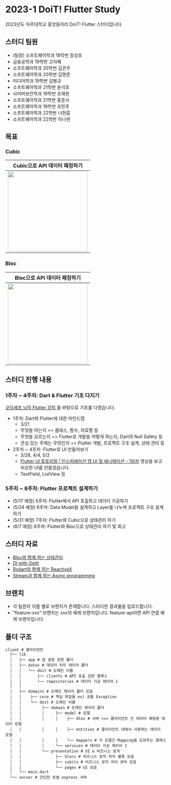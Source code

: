 # 2023-1 DoiT! Flutter Study

2023년도 아주대학교 중앙동아리 DoiT! Flutter 스터디입니다.

## 스터디 팀원

+ (팀장) 소프트웨어학과 18학번 장성호
+ 금융공학과 19학번 고지혜
+ 소프트웨어학과 20학번 김관주
+ 소프트웨어학과 20학번 김명준
+ 미디어학과 19학번 김병규
+ 소프트웨어학과 21학번 윤석호
+ 사이버보안학과 19학번 조재현
+ 소프트웨어학과 21학번 홍준서
+ 소프트웨어학과 19학번 조민주
+ 소프트웨어학과 22학번 나현흠
+ 소프트웨어학과 22학번 이나현

## 목표

### Cubic

<table>
<thead>
    <th align="center">
      <font style="vertical-align: inherit;">Cubic으로 API 데이터 패칭하기</font>
    </th>
  </thead>
  <tbody>
    <tr>
      <td align="center">
        <img src="assets/showcases/cubic.gif" style="height: 250px;"/>
      </td>
    </tr>
  </tbody>
</table>

### Bloc

<table>
  <thead>
    <th align="center">
      <font style="vertical-align: inherit;">Bloc으로 API 데이터 패칭하기</font>
    </th>
  </thead>
  <tbody>
    <tr>
      <td align="center">
        <img src="assets/showcases/bloc.gif" style="height: 250px;"/>
      </td>
    </tr>
  </tbody>
</table>

## 스터디 진행 내용

### 1주차 ~ 4주차: Dart & Flutter 기초 다지기
<a href="https://www.youtube.com/@codingchef/playlists"> 코딩셰프 님의 Flutter 강의 </a>를 바탕으로 기초를 다졌습니다.

+ 1주차: Dart와 Flutter에 대한 마인드맵
  + 3/21
  + 무엇을 아는지 => 클래스, 함수, 자료형 등
  + 무엇을 모르는지 => Flutter로 개발을 어떻게 하는지, Dart의 Null Safety 등
  + 관심 있는 주제는 무엇인지 => Flutter 개발, 프로젝트 구조 설계, 상태 관리 등
+ 2주차 ~ 4주차: Flutter로 UI 만들어보기
  + 3/28, 4/4, 5/2
  + <a href="https://www.youtube.com/watch?v=zTTP8XBR6fI&t=725s">Flutter UI 튜토리얼 | 인스피레이션 앱 UI 및 애니메이션 - 1일차</a> 영상을 보고 비슷한 UI를 만들었습니다.
  + TextField, ListView 등

### 5주차 ~ 8주차: Flutter 프로젝트 설계하기
+ (5/17 예정) 5주차: Flutter에서 API 호출하고 데이터 가공하기
+ (5/24 예정) 6주차: Data Model을 설계하고 Layer를 나누며 프로젝트 구조 설계하기
+ (5/31 예정) 7주차: Flutter와 Cubic으로 상태관리 하기
+ (6/7 예정) 8주차: Flutter와 Bloc으로 상태관리 하기 및 회고

## 스터디 자료
+ <a href="https://docs.google.com/document/d/1hO1YK7BsiJ6bG7Vz7ARk6x3f2i_MN_xjjALxMHKNQrU/edit#">Bloc와 함께 하는 상태관리</a>
+ <a href="https://docs.google.com/document/d/18gixkWynlIKolDShnt9ayIEZ_EYXXW1prmuyCSH4yjQ/edit#heading=h.dr1m1iyy05mm">DI with GetIt</a>
+ <a href="https://docs.google.com/document/d/1pc5oMlZdyzUNptFe5AXZT9pFkUJeq4w5WTWUHt8h8Hs/edit#heading=h.4lreeypi5sl2">Rxdart와 함께 하는 ReactiveX</a>
+ <a href="https://docs.google.com/document/d/1siJ7sObO55X5u_59MXOgQvlil2CIME-2eC0q5AJpZls/edit">Stream과 함께 하는 Async programming
  </a>

## 브랜치
+ 각 팀원의 이름 별로 브랜치가 존재합니다. 스터디한 결과물을 업로드합니다.
+ "feature-xxx" 브랜치는 xxx의 예제 브랜치입니다. feature-api라면 API 연결 예제 브랜치입니다.

## 폴더 구조
```shell
client # 클라이언트 
  ├── lib
  │   ├── app # 앱 설정 관련 폴더
  │   ├── datas # 데이터 처리 레이어 폴더
  │   │   └── doit # 도메인 이름
  │   │       ├── clients # API 호출 관련 클래스
  │   │       └── repositories # 데이터 가공 레이어 1
  │   │
  │   ├── domains # 도메인 레이어 폴더 모음
  │   │    ├── core # 핵심 파일들 ex) 공통 Exception
  │   │    └── doit # 도메인 이름
  │   │         ├── domain # 도메인 레이어 폴더
  │   │         │     ├── model # 모델
  │   │         │     │    ├── dtos # 서버 <=> 클라이언트 간 데이터 매핑용 데이터 모델
  │   │         │     │    ├── entities # 클라이언트 내에서 사용하는 데이터 모델
  │   │         │     │    └── mappers # 각 모델간 Mapping을 도와주는 클래스
  │   │         │     └── services # 데이터 가공 레이어 2
  │   │         └── presentation # UI & 비즈니스 로직
  │   │               ├── blocs # 비즈니스 로직 처리 블록 모음
  │   │               ├── cubits # 비즈니스 로직 처리 큐빅 모음
  │   │               └── pages # UI 모음
  │   └── main.dart
  └── server # 간단한 로컬 express 서버
```